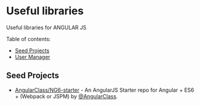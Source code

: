 # Useful libraries
Useful libraries for ANGULAR JS

Table of contents:
* [Seed Projects](#seed-projects)
* [User Manager](#user-manager)

## Seed Projects
* [AngularClass/NG6-starter](https://github.com/AngularClass/NG6-starter) - An AngularJS Starter repo for Angular + ES6 + (Webpack or JSPM) by [@AngularClass](https://github.com/AngularClass).
